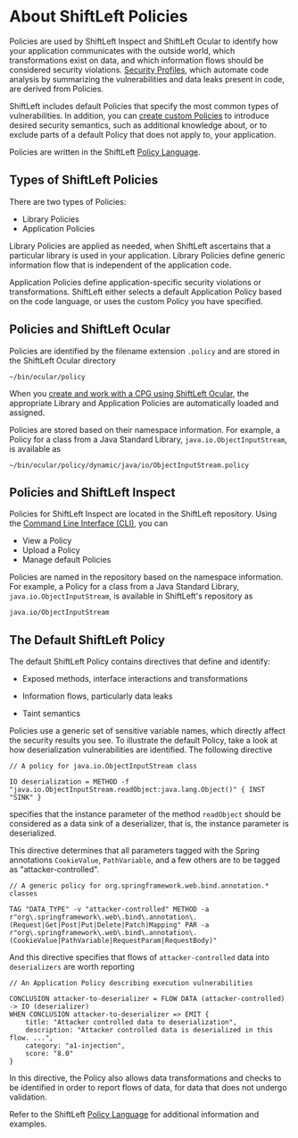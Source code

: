 # About ShiftLeft Policies

Policies are used by ShiftLeft Inspect and ShiftLeft Ocular to identify how your application communicates with the outside world, which transformations exist on data, and which information flows should be considered security violations. [Security Profiles](../using-ocular/getting-started/generate-sp.md), which automate code analysis by summarizing the vulnerabilities and data leaks present in code, are derived from Policies.

ShiftLeft includes default Policies that specify the most common types of vulnerabilities. In addition, you can [create custom Policies](custom-policy.md) to introduce desired security semantics, such as additional knowledge about, or to exclude parts of a default Policy that does not apply to, your application.

Policies are written in the ShiftLeft [Policy Language](policy-language.md).

## Types of ShiftLeft Policies

There are two types of Policies:
 - Library Policies
 - Application Policies

Library Policies are applied as needed, when ShiftLeft ascertains that a particular library is used in your application. Library Policies define generic information flow that is independent of the application code.

Application Policies define application-specific security violations or transformations. ShiftLeft either selects a default Application Policy based on the code language, or uses the custom Policy you have specified.

## Policies and ShiftLeft Ocular

Policies are identified by the filename extension `.policy` and are stored in the ShiftLeft Ocular directory

```
~/bin/ocular/policy
```

When you [create and work with a CPG using ShiftLeft Ocular](../using-ocular/getting-started/create-cpg.md), the appropriate Library and Application Policies are automatically loaded and assigned.

Policies are stored based on their namespace information. For example, a Policy for
a class from a Java Standard Library, `java.io.ObjectInputStream`, is available as

```
~/bin/ocular/policy/dynamic/java/io/ObjectInputStream.policy
```

## Policies and ShiftLeft Inspect

Policies for ShiftLeft Inspect are located in the ShiftLeft repository. Using the [Command Line Interface (CLI)](../using-inspect-protect/using-cli/cli-reference.md#sl-policy-commands), you can

* View a Policy
* Upload a Policy
* Manage default Policies

Policies are named in the repository based on the namespace information. For example, a Policy for
a class from a Java Standard Library, `java.io.ObjectInputStream`, is available in ShiftLeft's repository as

```
java.io/ObjectInputStream
```

## The Default ShiftLeft Policy

The default ShiftLeft Policy contains directives that define and identify:

* Exposed methods, interface interactions and transformations

* Information flows, particularly data leaks

* Taint semantics

Policies use a generic set of sensitive variable names, which directly affect the security results you see. To illustrate the default Policy, take a look at how deserialization vulnerabilities are identified. The following directive

```
// A policy for java.io.ObjectInputStream class

IO deserialization = METHOD -f "java.io.ObjectInputStream.readObject:java.lang.Object()" { INST "SINK" }
```

specifies that the instance parameter of the method `readObject` should be considered as a data sink of a deserializer, that is, the instance parameter is deserialized.

This directive determines that all parameters tagged with the Spring annotations `CookieValue`, `PathVariable`, and a few others are to be tagged as "attacker-controlled". 

```
// A generic policy for org.springframework.web.bind.annotation.* classes

TAG "DATA_TYPE" -v "attacker-controlled" METHOD -a r"org\.springframework\.web\.bind\.annotation\.(Request|Get|Post|Put|Delete|Patch)Mapping" PAR -a r"org\.springframework\.web\.bind\.annotation\.(CookieValue|PathVariable|RequestParam|RequestBody)"
```

And this directive specifies that flows of `attacker-controlled` data into `deserializers` are worth reporting

```
// An Application Policy describing execution vulnerabilities

CONCLUSION attacker-to-deserializer = FLOW DATA (attacker-controlled) -> IO (deserializer)
WHEN CONCLUSION attacker-to-deserializer => EMIT {
    title: "Attacker controlled data to deserialization",
    description: "Attacker controlled data is deserialized in this flow. ...",
    category: "a1-injection",
    score: "8.0"
}
```

In this directive, the Policy also allows data transformations and checks to be identified in order to report flows of data, for data that does not undergo validation. 

Refer to the ShiftLeft [Policy Language](policy-language.md) for additional information and examples.
